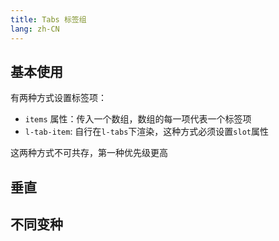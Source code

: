 ```yaml
---
title: Tabs 标签组
lang: zh-CN
---
```


<CompThemePanel comp="tabs" :other="{ noPanel: true, items: [{label: 'Tab 1'}, {label: 'Tab 2'}] }" />

## 基本使用

有两种方式设置标签项：
- `items` 属性：传入一个数组，数组的每一项代表一个标签项
- `l-tab-item`: 自行在`l-tabs`下渲染，这种方式必须设置`slot`属性

这两种方式不可共存，第一种优先级更高
<!-- @Code:basicUsage -->

## 垂直

<!-- @Code:vertical -->

## 不同变种

<!-- @Code:variants -->
